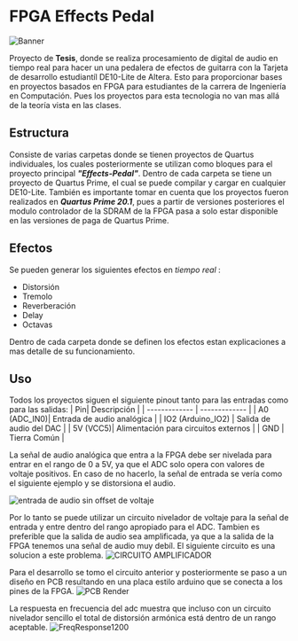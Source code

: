 # FPGA Effects Pedal

![Banner](https://i.imgur.com/pYlIVK3.png)



Proyecto de **Tesis**, donde se realiza procesamiento de digital de audio en tiempo real para hacer un una pedalera de efectos de guitarra con la Tarjeta de desarrollo estudiantíl DE10-Lite de Altera. Esto para proporcionar bases en proyectos basados en FPGA para estudiantes de la carrera de Ingeniería en Computación. Pues los proyectos para esta tecnologia no van mas allá de la teoría vista en las clases. 


## Estructura
Consiste de varias carpetas donde se tienen proyectos de Quartus individuales, los cuales posteriormente se utilizan como bloques para el proyecto principal ***"Effects-Pedal"***. Dentro de cada carpeta se tiene un proyecto de Quartus Prime, el cual se puede compilar y cargar en cualquier DE10-Lite. También es importante tomar en cuenta que los proyectos fueron realizados en ***Quartus Prime 20.1***, pues a partir de versiones posteriores el modulo controlador de la SDRAM de la FPGA pasa a solo estar disponible en las versiones de paga de Quartus Prime.


## Efectos

Se pueden generar los siguientes efectos en *tiempo real* :

* Distorsión
* Tremolo
* Reverberación
* Delay
* Octavas

Dentro de cada carpeta donde se definen los efectos estan explicaciones a mas detalle de su funcionamiento. 



## Uso
Todos los proyectos siguen el siguiente pinout tanto para las entradas como para las salidas:
| Pin| Descripción |
| ------------- | ------------- |
| A0 (ADC_IN0)| Entrada de audio analógica  |
| IO2 (Arduino_IO2)  | Salida de audio del DAC  |
| 5V (VCC5)| Alimentación para circuitos externos |
| GND  |  Tierra Común  |

La señal de audio analógica que entra a la FPGA debe ser nivelada para entrar en el rango de 0 a 5V, ya que el ADC solo opera con valores de voltaje positivos. En caso de no hacerlo, la señal de entrada se vería como el siguiente ejemplo y se distorsiona el audio.

![entrada de audio sin offset de voltaje](https://user-images.githubusercontent.com/9735721/218288852-55d38257-8de1-4a95-9a18-44cfaa98c755.png)


Por lo tanto se puede utilizar un circuito nivelador de voltaje para la señal de entrada y entre dentro del rango apropiado para el ADC. Tambien es preferible que la salida de audio sea amplificada, ya que a la salida de la FPGA tenemos una señal de audio muy debíl. El siguiente circuito es una solucion a este problema. 
![CIRCUITO AMPLIFICADOR](https://user-images.githubusercontent.com/9735721/218288832-148a48d7-123a-40c6-9e0f-f6ca73fd0c17.png)



Para el desarrollo se tomo el circuito anterior y posteriormente se paso a un diseño en PCB resultando en una placa estilo arduino que se conecta a los pines de la FPGA.
![PCB Render](https://github.com/Aom92/FPGA-Effects-Pedal/assets/9735721/9e0d88ae-96cd-4016-86a6-ade014306b47)








La respuesta en frecuencia del adc muestra que incluso con un circuito nivelador sencillo el total de distorsión armónica está dentro de un rango aceptable.
![FreqResponse1200](https://user-images.githubusercontent.com/9735721/218288911-2d41bf02-f93a-4ab0-9854-2ace07bf7d4b.png)









